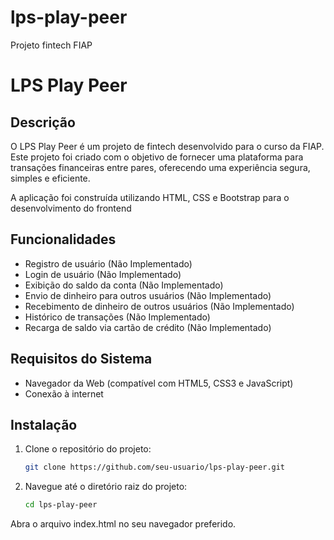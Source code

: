 # lps-play-peer

Projeto fintech FIAP

# LPS Play Peer

## Descrição

O LPS Play Peer é um projeto de fintech desenvolvido para o curso da FIAP. Este projeto foi criado com o objetivo de fornecer uma plataforma para transações financeiras entre pares, oferecendo uma experiência segura, simples e eficiente.

A aplicação foi construída utilizando HTML, CSS e Bootstrap para o desenvolvimento do frontend

## Funcionalidades

- Registro de usuário (Não Implementado)
- Login de usuário (Não Implementado)
- Exibição do saldo da conta (Não Implementado)
- Envio de dinheiro para outros usuários (Não Implementado)
- Recebimento de dinheiro de outros usuários (Não Implementado)
- Histórico de transações (Não Implementado)
- Recarga de saldo via cartão de crédito (Não Implementado)

## Requisitos do Sistema

- Navegador da Web (compatível com HTML5, CSS3 e JavaScript)
- Conexão à internet

## Instalação

1. Clone o repositório do projeto:

   ```bash
   git clone https://github.com/seu-usuario/lps-play-peer.git
   ```

2. Navegue até o diretório raiz do projeto:

   ```bash
   cd lps-play-peer
   ```

Abra o arquivo index.html no seu navegador preferido.
